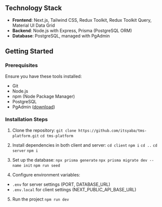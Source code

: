 ## Technology Stack

- **Frontend**: Next.js, Tailwind CSS, Redux Toolkit, Redux Toolkit Query, Material UI Data Grid
- **Backend**: Node.js with Express, Prisma (PostgreSQL ORM)
- **Database**: PostgreSQL, managed with PgAdmin

## Getting Started

### Prerequisites

Ensure you have these tools installed:

- Git
- Node.js
- npm (Node Package Manager)
- PostgreSQL 
- PgAdmin ([download](https://www.pgadmin.org/download/))

### Installation Steps

1. Clone the repository:
   `git clone https://github.com/itsyaba/tms-platform.git`
   `cd tms-platform`

2. Install dependencies in both client and server:
   `cd client`
   `npm i`
   `cd ..`
   `cd server`
   `npm i`

3. Set up the database:
   `npx prisma generate`
   `npx prisma migrate dev --name init`
   `npm run seed`

4. Configure environment variables:

- `.env` for server settings (PORT, DATABASE_URL)
- `.env.local` for client settings (NEXT_PUBLIC_API_BASE_URL)

5. Run the project
   `npm run dev`
